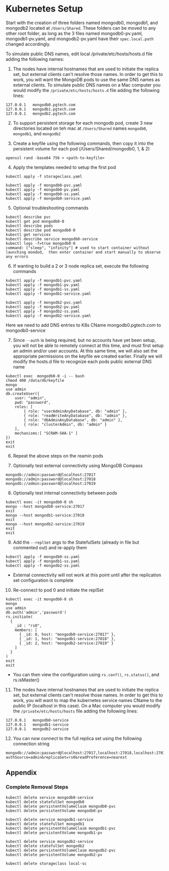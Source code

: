 # Kubernetes Setup

Start with the creation of three folders named mongodb0, mongodb1, and mongodb2 located at `/Users/Shared`.  These folders can be moved to any other root folder, as long as the 3 files named mongodb0-pv.yaml, mongodb1-pv.yaml, and mongodb2-pv.yaml have their `spec.local.path` changed accordingly.

To simulate public DNS names, edit local /private/etc/hosts/hosts.d file adding the following names:

1) The nodes have internal hostnames that are used to initiate the replica set, but external clients can't resolve those names.  In order to get this to work, you will want the MongoDB pods to use the same DNS names as external clients.  To simulate public DNS names on a Mac computer you would modify the `/private/etc/hosts/hosts.d` file adding the following lines:

```
127.0.0.1	mongodb0.pgtech.com
127.0.0.1	mongodb1.pgtech.com
127.0.0.1	mongodb2.pgtech.com
```

2) To support persistent storage for each mongodb pod, create 3 new directories located on teh mac at `/Users/Shared` names `mongodb0`, `mongodb1`, and `mongodb2`

3) Create a keyfile using the following commands, then copy it into the persistent volume for each pod (/Users/Shared/mongodb0, 1, & 2)

```
openssl rand -base64 756 > <path-to-keyfile>
```

4) Apply the templates needed to setup the first pod

```
kubectl apply -f storageclass.yaml

kubectl apply -f mongodb0-pvc.yaml
kubectl apply -f mongodb0-pv.yaml
kubectl apply -f mongodb0-ss.yaml
kubectl apply -f mongodb0-service.yaml
```

5) Optional troubleshooting commands

```
kubectl describe pvc
kubectl get pod mongodb0-0
kubectl describe pods
kubectl describe pod mongodb0-0
kubectl get services
kubectl describe service mongodb0-service
kubectl logs -f=true mongodb0-0
command: ["sleep", "infinity"] # used to start container without launching mondod,  then enter container and start manually to observe any errors
```

6) If wanting to build a 2 or 3 node replica set, execute the following commands

```
kubectl apply -f mongodb1-pvc.yaml
kubectl apply -f mongodb1-pv.yaml
kubectl apply -f mongodb1-ss.yaml
kubectl apply -f mongodb1-service.yaml

kubectl apply -f mongodb2-pvc.yaml
kubectl apply -f mongodb2-pv.yaml
kubectl apply -f mongodb2-ss.yaml
kubectl apply -f mongodb2-service.yaml
```

Here we need to add DNS entries to K8s CName mongodb0.pgtech.com to mongodb0-service


7) Since `--auth` is being required, but no accounts have yet been setup, you will not be able to remotely connect at this time, and must first setup an admin and/or user accounts. At this same time, we will also set the appropriate permissions on the keyfile we created earlier. Finally we will modify the hosts.d file to recognize each pods public external DNS name

```
kubectl exec  mongodb0-0 -i -- bash
chmod 400 /data/db/keyfile
mongo
use admin
db.createUser({
    user: "admin",
    pwd: "password",
    roles: [
        { role: "userAdminAnyDatabase", db: "admin" },
        { role: "readWriteAnyDatabase", db: "admin" },
        { role: "dbAdminAnyDatabase", db: "admin" },
        { role: "clusterAdmin", db: "admin" }
    ],
    mechanisms:[ "SCRAM-SHA-1" ]
})
exit
exit
```

6) Repeat the above steps on the reamin pods

7) Optionally test external connectivity using MongoDB Compass

```
mongodb://admin:password@localhost:27017
mongodb://admin:password@localhost:27018
mongodb://admin:password@localhost:27019
```

8) Optionally test internal connectivity between pods

```
kubectl exec -it mongodb0-0 sh
mongo --host mongodb0-service:27017
exit
mongo --host mongodb1-service:27018
exit
mongo --host mongodb2-service:27019
exit
exit
```

9) Add the `--replSet` args to the StatefulSets (already in file but commented out) and re-apply them

```
kubectl apply -f mongodb0-ss.yaml
kubectl apply -f mongodb1-ss.yaml
kubectl apply -f mongodb2-ss.yaml
```

* External connectivity will not work at this point until after the replication set configuration is complete

10) Re-connect to pod 0 and initiate the replSet

```
kubectl exec -it mongodb0-0 sh
mongo
use admin
db.auth('admin','password')
rs.initiate(
  {
    _id : "rs0",
    members: [
      { _id: 0, host: "mongodb0-service:27017" },
      { _id: 1, host: "mongodb1-service:27018" },
      { _id: 2, host: "mongodb2-service:27019" }
    ]
  }
)
exit
exit
```

* You can then view the configuration using `rs.conf()`, `rs.status()`, and rs.isMaster()

11) The nodes have internal hostnames that are used to initiate the replica set, but external clients can't resolve those names.  In order to get this to work, you will want to map the kubernetes service names CName to the public IP (localhost in this case).  On a Mac computer you would modify the `/private/etc/hosts/hosts` file adding the following lines:

```
127.0.0.1	mongodb0-service
127.0.0.1	mongodb1-service
127.0.0.1	mongodb2-service
```

12) You can now connect to the full replica set using the following connection string

```
mongodb://admin:password@localhost:27017,localhost:27018,localhost:27019/?authSource=admin&replicaSet=rs0&readPreference=nearest
```

## Appendix

### Complete Removal Steps
```
kubectl delete service mongodb0-service
kubectl delete statefulSet mongodb0
kubectl delete persistentVolumeClaim mongodb0-pvc
kubectl delete persistentVolume mongodb0-pv

kubectl delete service mongodb1-service
kubectl delete statefulSet mongodb1
kubectl delete persistentVolumeClaim mongodb1-pvc
kubectl delete persistentVolume mongodb1-pv

kubectl delete service mongodb2-service
kubectl delete statefulSet mongodb2
kubectl delete persistentVolumeClaim mongodb2-pvc
kubectl delete persistentVolume mongodb2-pv

kubectl delete storageclass local-sc
```
